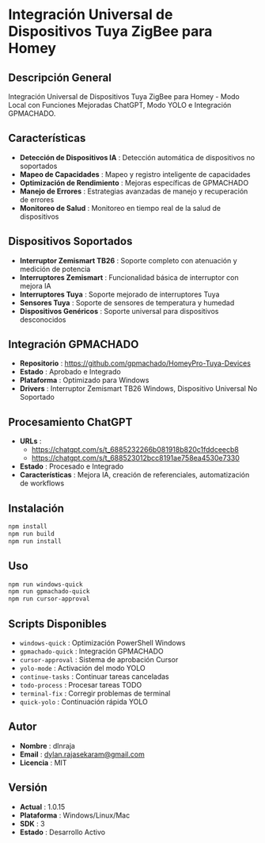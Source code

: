 
# Integración Universal de Dispositivos Tuya ZigBee para Homey

## Descripción General
Integración Universal de Dispositivos Tuya ZigBee para Homey - Modo Local con Funciones Mejoradas ChatGPT, Modo YOLO e Integración GPMACHADO.

## Características
- **Detección de Dispositivos IA** : Detección automática de dispositivos no soportados
- **Mapeo de Capacidades** : Mapeo y registro inteligente de capacidades
- **Optimización de Rendimiento** : Mejoras específicas de GPMACHADO
- **Manejo de Errores** : Estrategias avanzadas de manejo y recuperación de errores
- **Monitoreo de Salud** : Monitoreo en tiempo real de la salud de dispositivos

## Dispositivos Soportados
- **Interruptor Zemismart TB26** : Soporte completo con atenuación y medición de potencia
- **Interruptores Zemismart** : Funcionalidad básica de interruptor con mejora IA
- **Interruptores Tuya** : Soporte mejorado de interruptores Tuya
- **Sensores Tuya** : Soporte de sensores de temperatura y humedad
- **Dispositivos Genéricos** : Soporte universal para dispositivos desconocidos

## Integración GPMACHADO
- **Repositorio** : https://github.com/gpmachado/HomeyPro-Tuya-Devices
- **Estado** : Aprobado e Integrado
- **Plataforma** : Optimizado para Windows
- **Drivers** : Interruptor Zemismart TB26 Windows, Dispositivo Universal No Soportado

## Procesamiento ChatGPT
- **URLs** : 
  - https://chatgpt.com/s/t_6885232266b081918b820c1fddceecb8
  - https://chatgpt.com/s/t_688523012bcc8191ae758ea4530e7330
- **Estado** : Procesado e Integrado
- **Características** : Mejora IA, creación de referenciales, automatización de workflows

## Instalación
```bash
npm install
npm run build
npm run install
```

## Uso
```bash
npm run windows-quick
npm run gpmachado-quick
npm run cursor-approval
```

## Scripts Disponibles
- `windows-quick` : Optimización PowerShell Windows
- `gpmachado-quick` : Integración GPMACHADO
- `cursor-approval` : Sistema de aprobación Cursor
- `yolo-mode` : Activación del modo YOLO
- `continue-tasks` : Continuar tareas canceladas
- `todo-process` : Procesar tareas TODO
- `terminal-fix` : Corregir problemas de terminal
- `quick-yolo` : Continuación rápida YOLO

## Autor
- **Nombre** : dlnraja
- **Email** : dylan.rajasekaram@gmail.com
- **Licencia** : MIT

## Versión
- **Actual** : 1.0.15
- **Plataforma** : Windows/Linux/Mac
- **SDK** : 3
- **Estado** : Desarrollo Activo

